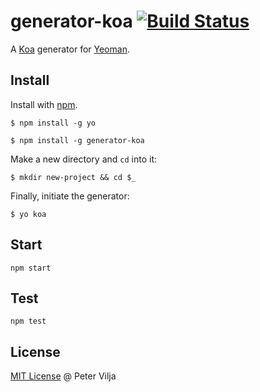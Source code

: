 # generator-koa [![Build Status](https://secure.travis-ci.org/peter-vilja/generator-koa.png?branch=master)](https://travis-ci.org/peter-vilja/generator-koa)

A [Koa](http://koajs.com) generator for [Yeoman](http://yeoman.io).

## Install

Install with [npm](https://npmjs.org).

```
$ npm install -g yo
```

```
$ npm install -g generator-koa
```

Make a new directory and ```cd``` into it:

```
$ mkdir new-project && cd $_
```

Finally, initiate the generator:

```
$ yo koa
```

## Start

```
npm start
```

## Test

```
npm test
```

## License

[MIT License](http://en.wikipedia.org/wiki/MIT_License) @ Peter Vilja
